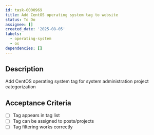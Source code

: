 ```yaml
---
id: task-0000969
title: Add CentOS operating system tag to website
status: To Do
assignee: []
created_date: '2025-08-05'
labels:
  - operating-system
  - os
dependencies: []
---
```


## Description

Add CentOS operating system tag for system administration project categorization

## Acceptance Criteria

- [ ] Tag appears in tag list
- [ ] Tag can be assigned to posts/projects
- [ ] Tag filtering works correctly
